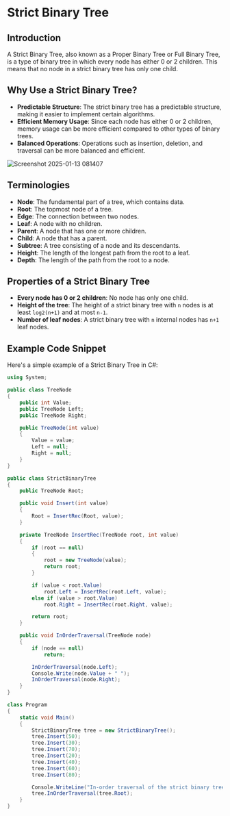 # Strict Binary Tree

## Introduction
A Strict Binary Tree, also known as a Proper Binary Tree or Full Binary Tree, is a type of binary tree 
in which every node has either 0 or 2 children. 
This means that no node in a strict binary tree has only one child.

## Why Use a Strict Binary Tree?
- **Predictable Structure**: The strict binary tree has a predictable structure, making it easier to implement certain algorithms.
- **Efficient Memory Usage**: Since each node has either 0 or 2 children, memory usage can be more efficient compared to other types of binary trees.
- **Balanced Operations**: Operations such as insertion, deletion, and traversal can be more balanced and efficient.


![Screenshot 2025-01-13 081407](https://github.com/user-attachments/assets/6d391e1f-e7c0-42c6-8902-5f4ddb8ec2ed)


## Terminologies
- **Node**: The fundamental part of a tree, which contains data.
- **Root**: The topmost node of a tree.
- **Edge**: The connection between two nodes.
- **Leaf**: A node with no children.
- **Parent**: A node that has one or more children.
- **Child**: A node that has a parent.
- **Subtree**: A tree consisting of a node and its descendants.
- **Height**: The length of the longest path from the root to a leaf.
- **Depth**: The length of the path from the root to a node.

## Properties of a Strict Binary Tree
- **Every node has 0 or 2 children**: No node has only one child.
- **Height of the tree**: The height of a strict binary tree with `n` nodes is at least `log2(n+1)` and at most `n-1`.
- **Number of leaf nodes**: A strict binary tree with `n` internal nodes has `n+1` leaf nodes.

## Example Code Snippet
Here's a simple example of a Strict Binary Tree in C#:

```csharp
using System;

public class TreeNode
{
    public int Value;
    public TreeNode Left;
    public TreeNode Right;

    public TreeNode(int value)
    {
        Value = value;
        Left = null;
        Right = null;
    }
}

public class StrictBinaryTree
{
    public TreeNode Root;

    public void Insert(int value)
    {
        Root = InsertRec(Root, value);
    }

    private TreeNode InsertRec(TreeNode root, int value)
    {
        if (root == null)
        {
            root = new TreeNode(value);
            return root;
        }

        if (value < root.Value)
            root.Left = InsertRec(root.Left, value);
        else if (value > root.Value)
            root.Right = InsertRec(root.Right, value);

        return root;
    }

    public void InOrderTraversal(TreeNode node)
    {
        if (node == null)
            return;

        InOrderTraversal(node.Left);
        Console.Write(node.Value + " ");
        InOrderTraversal(node.Right);
    }
}

class Program
{
    static void Main()
    {
        StrictBinaryTree tree = new StrictBinaryTree();
        tree.Insert(50);
        tree.Insert(30);
        tree.Insert(70);
        tree.Insert(20);
        tree.Insert(40);
        tree.Insert(60);
        tree.Insert(80);

        Console.WriteLine("In-order traversal of the strict binary tree:");
        tree.InOrderTraversal(tree.Root);
    }
}
```

